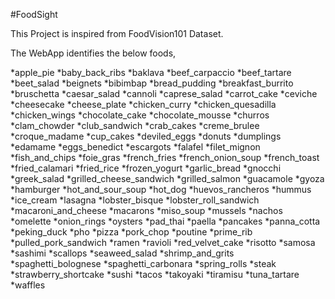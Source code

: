 #FoodSight

This Project is inspired from FoodVision101 Dataset.

The WebApp identifies the below foods,

*apple_pie
*baby_back_ribs
*baklava
*beef_carpaccio
*beef_tartare
*beet_salad
*beignets
*bibimbap
*bread_pudding
*breakfast_burrito
*bruschetta
*caesar_salad
*cannoli
*caprese_salad
*carrot_cake
*ceviche
*cheesecake
*cheese_plate
*chicken_curry
*chicken_quesadilla
*chicken_wings
*chocolate_cake
*chocolate_mousse
*churros
*clam_chowder
*club_sandwich
*crab_cakes
*creme_brulee
*croque_madame
*cup_cakes
*deviled_eggs
*donuts
*dumplings
*edamame
*eggs_benedict
*escargots
*falafel
*filet_mignon
*fish_and_chips
*foie_gras
*french_fries
*french_onion_soup
*french_toast
*fried_calamari
*fried_rice
*frozen_yogurt
*garlic_bread
*gnocchi
*greek_salad
*grilled_cheese_sandwich
*grilled_salmon
*guacamole
*gyoza
*hamburger
*hot_and_sour_soup
*hot_dog
*huevos_rancheros
*hummus
*ice_cream
*lasagna
*lobster_bisque
*lobster_roll_sandwich
*macaroni_and_cheese
*macarons
*miso_soup
*mussels
*nachos
*omelette
*onion_rings
*oysters
*pad_thai
*paella
*pancakes
*panna_cotta
*peking_duck
*pho
*pizza
*pork_chop
*poutine
*prime_rib
*pulled_pork_sandwich
*ramen
*ravioli
*red_velvet_cake
*risotto
*samosa
*sashimi
*scallops
*seaweed_salad
*shrimp_and_grits
*spaghetti_bolognese
*spaghetti_carbonara
*spring_rolls
*steak
*strawberry_shortcake
*sushi
*tacos
*takoyaki
*tiramisu
*tuna_tartare
\*waffles
